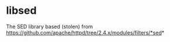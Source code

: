 # libsed

The SED library based (stolen) from https://github.com/apache/httpd/tree/2.4.x/modules/filters/*sed*

